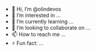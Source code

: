 - 👋 Hi, I’m @olindevos
- 👀 I’m interested in ...
- 🌱 I’m currently learning ...
- 💞️ I’m looking to collaborate on ...
- 📫 How to reach me ...
- ⚡ Fun fact: ...

<!---
olindevos/olindevos is a ✨ special ✨ repository because its `README.md` (this file) appears on your GitHub profile.
You can click the Preview link to take a look at your changes.
--->
